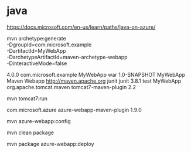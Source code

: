 # java

https://docs.microsoft.com/en-us/learn/paths/java-on-azure/

mvn archetype:generate \
  -DgroupId=com.microsoft.example \
  -DartifactId=MyWebApp \
  -DarchetypeArtifactId=maven-archetype-webapp \
  -DinteractiveMode=false

<project xmlns="http://maven.apache.org/POM/4.0.0"
    xmlns:xsi="http://www.w3.org/2001/XMLSchema-instance"
    xsi:schemaLocation="http://maven.apache.org/POM/4.0.0 http://maven.apache.org/maven-v4_0_0.xsd">
  <modelVersion>4.0.0</modelVersion>
  <groupId>com.microsoft.example</groupId>
  <artifactId>MyWebApp</artifactId>
  <packaging>war</packaging>
  <version>1.0-SNAPSHOT</version>
  <name>MyWebApp Maven Webapp</name>
  <url>http://maven.apache.org</url>
  <dependencies>
    <dependency>
      <groupId>junit</groupId>
      <artifactId>junit</artifactId>
      <version>3.8.1</version>
      <scope>test</scope>
    </dependency>
  </dependencies>
  <build>
    <finalName>MyWebApp</finalName>
    <plugins>
      <plugin>
        <groupId>org.apache.tomcat.maven</groupId>
        <artifactId>tomcat7-maven-plugin</artifactId>
        <version>2.2</version>
      </plugin>
    </plugins>  
  </build>
</project>

mvn tomcat7:run

<plugin>
  <groupId>com.microsoft.azure</groupId>
  <artifactId>azure-webapp-maven-plugin</artifactId>
  <version>1.9.0</version>
</plugin>

mvn azure-webapp:config

mvn clean package

mvn package azure-webapp:deploy